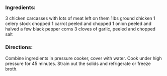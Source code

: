 ### Ingredients:
3 chicken carcasses with lots of meat left on them
1lbs ground chicken
1 celery stock chopped
1 carrot peeled and chopped
1 onion peeled and halved
a few black pepper corns
3 cloves of garlic, peeled and chopped
salt

### Directions: 
Combine ingredients in pressure cooker, cover with water.  Cook under high pressure for 45 minutes.  Strain out the solids and refrigerate or freeze broth.
